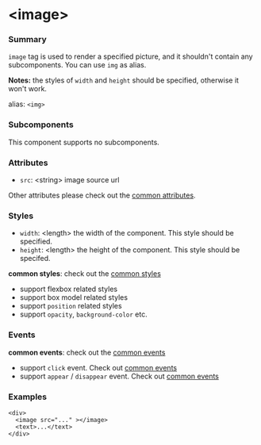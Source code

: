 # &lt;image&gt;

### Summary

`image` tag is used to render a specified picture, and it shouldn't contain any subcomponents. You can use `img` as alias.

**Notes:** the styles of `width` and `height` should be specified, otherwise it won't work.

alias: `<img>`

### Subcomponents

This component supports no subcomponents.

### Attributes

- `src`: &lt;string&gt; image source url

Other attributes please check out the [common attributes](/references/common-attrs.md).

### Styles

- `width`: &lt;length&gt; the width of the component. This style should be specified.
- `height`: &lt;length&gt; the height of the component. This style should be specifed.

**common styles**: check out the [common styles](/references/common-attrs.md)

- support flexbox related styles
- support box model related styles
- support ``position`` related styles
- support ``opacity``, ``background-color`` etc.

### Events

**common events**: check out the [common events](/references/common-event.md)

- support `click` event. Check out [common events](/references/common-event.md)
- support `appear` / `disappear` event. Check out [common events](/references/common-event.md)

### Examples

```
<div>
  <image src="..." ></image>
  <text>...</text>
</div>
```

